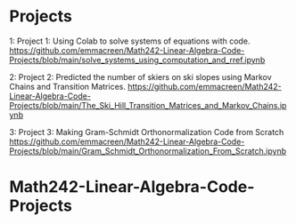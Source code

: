 # Projects

1: Project 1: Using Colab to solve systems of equations with code.
https://github.com/emmacreen/Math242-Linear-Algebra-Code-Projects/blob/main/solve_systems_using_computation_and_rref.ipynb

2: Project 2: Predicted the number of skiers on ski slopes using Markov Chains and Transition Matrices.
https://github.com/emmacreen/Math242-Linear-Algebra-Code-Projects/blob/main/The_Ski_Hill_Transition_Matrices_and_Markov_Chains.ipynb

3: Project 3: Making Gram-Schmidt Orthonormalization Code from Scratch
https://github.com/emmacreen/Math242-Linear-Algebra-Code-Projects/blob/main/Gram_Schmidt_Orthonormalization_From_Scratch.ipynb

# Math242-Linear-Algebra-Code-Projects

